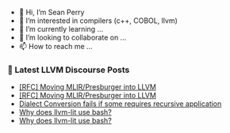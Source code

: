 - 👋 Hi, I’m Sean Perry
- 👀 I’m interested in compilers (c++, COBOL, llvm)
- 🌱 I’m currently learning ...
- 💞️ I’m looking to collaborate on ...
- 📫 How to reach me ...

<!---
s66perry/s66perry is a ✨ special ✨ repository because its `README.md` (this file) appears on your GitHub profile.
You can click the Preview link to take a look at your changes.
--->
### 📕 Latest LLVM Discourse Posts

<!-- DISCOURSE-LLVM:START -->
- [[RFC] Moving MLIR/Presburger into LLVM](https://discourse.llvm.org/t/rfc-moving-mlir-presburger-into-llvm/79399#post_4)
- [[RFC] Moving MLIR/Presburger into LLVM](https://discourse.llvm.org/t/rfc-moving-mlir-presburger-into-llvm/79399#post_3)
- [Dialect Conversion fails if some requires recursive application](https://discourse.llvm.org/t/dialect-conversion-fails-if-some-requires-recursive-application/79371#post_4)
- [Why does llvm-lit use bash?](https://discourse.llvm.org/t/why-does-llvm-lit-use-bash/79387#post_7)
- [Why does llvm-lit use bash?](https://discourse.llvm.org/t/why-does-llvm-lit-use-bash/79387#post_6)
<!-- DISCOURSE-LLVM:END -->
